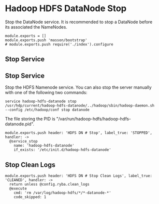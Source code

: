 
# Hadoop HDFS DataNode Stop

Stop the DataNode service. It is recommended to stop a DataNode before its
associated the NameNodes.

    module.exports = []
    module.exports.push 'masson/bootstrap'
    # module.exports.push require('./index').configure

## Stop Service

## Stop Service

Stop the HDFS Namenode service. You can also stop the server manually with one of
the following two commands:

```
service hadoop-hdfs-datanode stop
/usr/hdp/current/hadoop-hdfs-datanode/../hadoop/sbin/hadoop-daemon.sh --config /etc/hadoop/conf stop datanode
```

The file storing the PID is "/var/run/hadoop-hdfs/hadoop-hdfs-datanode.pid".

    module.exports.push header: 'HDFS DN # Stop', label_true: 'STOPPED', handler: ->
      @service_stop
        name: 'hadoop-hdfs-datanode'
        if_exists: '/etc/init.d/hadoop-hdfs-datanode'

## Stop Clean Logs

    module.exports.push header: 'HDFS DN # Stop Clean Logs', label_true: 'CLEANED', handler: ->
      return unless @config.ryba.clean_logs
      @execute
        cmd: 'rm /var/log/hadoop-hdfs/*/*-datanode-*'
        code_skipped: 1
